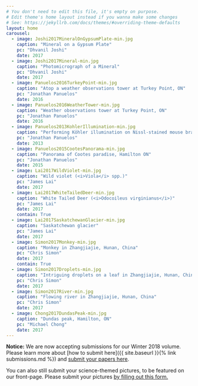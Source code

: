 ```yaml
---
# You don't need to edit this file, it's empty on purpose.
# Edit theme's home layout instead if you wanna make some changes
# See: https://jekyllrb.com/docs/themes/#overriding-theme-defaults
layout: home
carousel:
  - image: Joshi2017MineralOnGypsumPlate-min.jpg
    caption: "Mineral on a Gypsum Plate"
    pc: "Dhvanil Joshi"
    date: 2017
  - image: Joshi2017Mineral-min.jpg
    caption: "Photomicrograph of a Mineral"
    pc: "Dhvanil Joshi"
    date: 2017
  - image: Panuelos2016TurkeyPoint-min.jpg
    caption: "Atop a weather observations tower at Turkey Point, ON"
    pc: "Jonathan Panuelos"
    date: 2016
  - image: Panuelos2016WeatherTower-min.jpg
    caption: "Weather observations tower at Turkey Point, ON"
    pc: "Jonathan Panuelos"
    date: 2016
  - image: Panuelos2013KohlerIllumination-min.jpg
    caption: "Performing Köhler illumination on Nissl-stained mouse brain tissue"
    pc: "Jonathan Panuelos"
    date: 2013
  - image: Panuelos2015CootesPanorama-min.jpg
    caption: "Panorama of Cootes paradise, Hamilton ON"
    pc: "Jonathan Panuelos"
    date: 2015
  - image: Lai2017WildViolet-min.jpg
    caption: "Wild violet (<i>Viola</i> spp.)"
    pc: "James Lai"
    date: 2017
  - image: Lai2017WhiteTailedDeer-min.jpg
    caption: "White Tailed Deer (<i>Odocoileus virginianus</i>)"
    pc: "James Lai"
    date: 2017
    contain: True
  - image: Lai2017SaskatchewanGlacier-min.jpg
    caption: "Saskatchewan glacier"
    pc: "James Lai"
    date: 2017
  - image: Simon2017Monkey-min.jpg
    caption: "Monkey in Zhangjiajie, Hunan, China"
    pc: "Chris Simon"
    date: 2017
    contain: True
  - image: Simon2017Droplets-min.jpg
    caption: "Intriguing droplets on a leaf in Zhangjiajie, Hunan, China"
    pc: "Chris Simon"
    date: 2017
  - image: Simon2017River-min.jpg
    caption: "Flowing river in Zhangjiajie, Hunan, China"
    pc: "Chris Simon"
    date: 2017
  - image: Chong2017DundasPeak-min.jpg
    caption: "Dundas peak, Hamilton, ON"
    pc: "Michael Chong"
    date: 2017
---
```

**Notice:** We are now accepting submissions for our Winter 2018 volume. Please learn more about [how to submit here]({{ site.baseurl }}{% link submissions.md %}) and [submit your papers here]( https://journals.mcmaster.ca/iScientist/about/submissions#onlineSubmissions).


You can also still submit your science-themed pictures, to be featured on our front-page. Please submit your pictures [by filling out this form.](https://goo.gl/forms/2MdajH9aN2u22LhE2)
